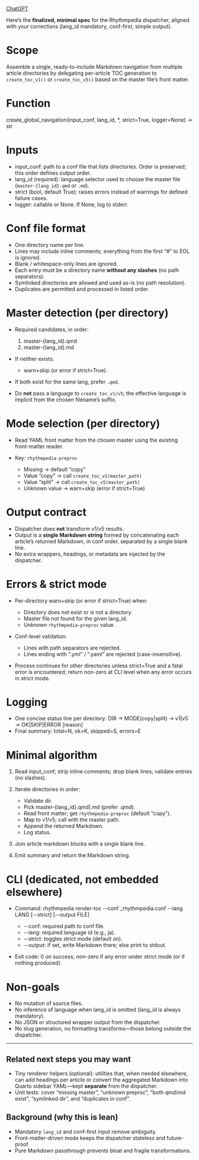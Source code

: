 [ChatGPT](https://chatgpt.com/share/68a60069-b42c-8013-ad58-90f2058a5568)

Here’s the **finalized, minimal spec** for the Rhythmpedia dispatcher, aligned with your corrections (lang\_id mandatory, conf-first, simple output).

# Scope

Assemble a single, ready-to-include Markdown navigation from multiple article directories by delegating per-article TOC generation to `create_toc_v1()` or `create_toc_v5()` based on the master file’s front matter.

# Function

create\_global\_navigation(input\_conf, lang\_id, \*, strict=True, logger=None) -> str

# Inputs

* input\_conf: path to a conf file that lists directories. Order is preserved; this order defines output order.
* lang\_id (required): language selector used to choose the master file (`master-{lang_id}.qmd` or `.md`).
* strict (bool, default True): raises errors instead of warnings for defined failure cases.
* logger: callable or None. If None, log to stderr.

# Conf file format

* One directory name per line.
* Lines may include inline comments; everything from the first “#” to EOL is ignored.
* Blank / whitespace-only lines are ignored.
* Each entry must be a directory name **without any slashes** (no path separators).
* Symlinked directories are allowed and used as-is (no path resolution).
* Duplicates are permitted and processed in listed order.

# Master detection (per directory)

* Required candidates, in order:

  1. master-{lang\_id}.qmd
  2. master-{lang\_id}.md
* If neither exists:

  * warn+skip (or error if strict=True).
* If both exist for the same lang, prefer `.qmd`.
* Do **not** pass a language to `create_toc_v1/v5`; the effective language is implicit from the chosen filename’s suffix.

# Mode selection (per directory)

* Read YAML front matter from the chosen master using the existing front-matter reader.
* Key: `rhythmpedia-preproc`

  * Missing → default “copy”
  * Value “copy” → call `create_toc_v1(master_path)`
  * Value “split” → call `create_toc_v5(master_path)`
  * Unknown value → warn+skip (error if strict=True)

# Output contract

* Dispatcher does **not** transform v1/v5 results.
* Output is a **single Markdown string** formed by concatenating each article’s returned Markdown, in conf order, separated by a single blank line.
* No extra wrappers, headings, or metadata are injected by the dispatcher.

# Errors & strict mode

* Per-directory warn+skip (or error if strict=True) when:

  * Directory does not exist or is not a directory.
  * Master file not found for the given lang\_id.
  * Unknown `rhythmpedia-preproc` value.
* Conf-level validation:

  * Lines with path separators are rejected.
  * Lines ending with “.yml” / “.yaml” are rejected (case-insensitive).
* Process continues for other directories unless strict=True and a fatal error is encountered; return non-zero at CLI level when any error occurs in strict mode.

# Logging

* One concise status line per directory:
  DIR → MODE(copy|split) → v1|v5 → OK|SKIP|ERROR \[reason]
* Final summary:
  total=N, ok=K, skipped=S, errors=E

# Minimal algorithm

1. Read input\_conf; strip inline comments; drop blank lines; validate entries (no slashes).
2. Iterate directories in order:

   * Validate dir.
   * Pick master-{lang\_id}.qmd|.md (prefer .qmd).
   * Read front matter; get `rhythmpedia-preproc` (default “copy”).
   * Map to v1/v5; call with the master path.
   * Append the returned Markdown.
   * Log status.
3. Join article markdown blocks with a single blank line.
4. Emit summary and return the Markdown string.

# CLI (dedicated, not embedded elsewhere)

* Command: rhythmpedia render-toc --conf \_rhythmpedia.conf --lang LANG \[--strict] \[--output FILE]

  * \--conf: required path to conf file.
  * \--lang: required language id (e.g., ja).
  * \--strict: toggles strict mode (default on).
  * \--output: if set, write Markdown there; else print to stdout.
* Exit code: 0 on success; non-zero if any error under strict mode (or if nothing produced).

# Non-goals

* No mutation of source files.
* No inference of language when lang\_id is omitted (lang\_id is always mandatory).
* No JSON or structured wrapper output from the dispatcher.
* No slug generation, no formatting transforms—those belong outside the dispatcher.

---

## Related next steps you may want

* Tiny renderer helpers (optional): utilities that, when needed elsewhere, can add headings per article or convert the aggregated Markdown into Quarto sidebar YAML—kept **separate** from the dispatcher.
* Unit tests: cover “missing master”, “unknown preproc”, “both qmd/md exist”, “symlinked dir”, and “duplicates in conf”.

## Background (why this is lean)

* Mandatory `lang_id` and conf-first input remove ambiguity.
* Front-matter-driven mode keeps the dispatcher stateless and future-proof.
* Pure Markdown passthrough prevents bloat and fragile transformations.


